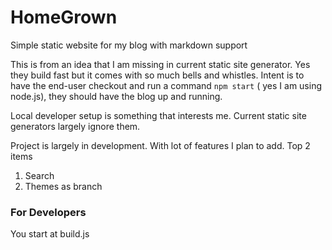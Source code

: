 # HomeGrown
Simple static website for my blog with markdown support

This is from an idea that I am missing in current static site generator. Yes they build fast but it comes with so much bells and whistles. 
Intent is to have the end-user checkout and run a command `npm start` ( yes I am using node.js), they should have the blog up and running.

Local developer setup is something that interests me. Current static site generators largely ignore them. 

Project is largely in development. With lot of features I plan to add. Top 2 items 

1. Search 
2. Themes as branch


### For Developers

You start at build.js


